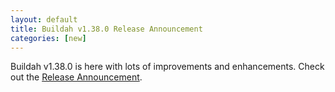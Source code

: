 ```yaml
---
layout: default
title: Buildah v1.38.0 Release Announcement
categories: [new]
---
```

Buildah v1.38.0 is here with lots of improvements and enhancements.  Check out the [Release Announcement](https://buildah.io/releases/2024/11/11/Buildah-version-v1.38.0.html).
